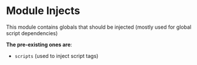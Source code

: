 Module Injects
==============

This module contains globals that should be injected (mostly used for global script dependencies)

__The pre-existing ones are__:

- `scripts` (used to inject script tags)
